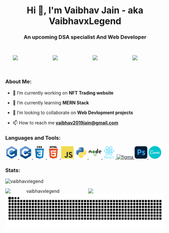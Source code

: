 <!-- name -->
<h1 align="center">Hi 👋, I'm Vaibhav Jain - aka VaibhavxLegend</h1>
<h3 align="center">An upcoming DSA specialist And Web Developer </h3>
<br>


<!-- social media links -->
<p align="center" style="display: flex; justify-content: space-around;">
<a href="https://leetcode.com/u//">
<img src="https://img.shields.io/badge/-LeetCode-FFA116?style=for-the-badge&logo=LeetCode&logoColor=white"/></a> &nbsp;&nbsp;&nbsp;&nbsp;
<a href="https://www.linkedin.com/in/vaibhav-jain-dsa-dev-design">
<img src="https://img.shields.io/badge/LinkedIn-0077B5?style=for-the-badge&logo=linkedin&logoColor=white"/></a> &nbsp;&nbsp;&nbsp;&nbsp;
<a href="https://x.com/VaibhavxLegend">
<img src="https://img.shields.io/badge/Twitter-1DA1F2?style=for-the-badge&logo=twitter&logoColor=white"/></a> &nbsp;&nbsp;&nbsp;&nbsp;
<a href="https://www.codechef.com/users/vaibhav_jain_4">
<img src="https://img.shields.io/badge/Codechef-%23B92B27.svg?&style=for-the-badge&logo=Codechef&logoColor=white"></a> &nbsp;&nbsp;&nbsp;&nbsp;
</p>
<br>

<!-- details -->
<h3 align="left">About Me:</h3>
<p>


- 🔭 I’m currently working on **NFT Trading website**

- 🌱 I’m currently learning **MERN Stack**

- 👯 I’m looking to collaborate on **Web Devlopment projects**

- 📫 How to reach me **vaibhav2019jain@gmail.com**
</p>

<!-- languages and tools -->
<h3 align="left">Languages and Tools:</h3>
<p align="left">
<a href="https://www.cprogramming.com/" target="_blank" rel="noreferrer"> 
<img src="https://raw.githubusercontent.com/devicons/devicon/master/icons/c/c-original.svg" alt="c" width="40" height="40"/> </a> 
<a href="https://www.w3schools.com/cpp/" target="_blank" rel="noreferrer"> 
<img src="https://raw.githubusercontent.com/devicons/devicon/master/icons/cplusplus/cplusplus-original.svg" alt="cplusplus" width="40" height="40"/> </a>
<a href="https://www.w3schools.com/css/" target="_blank" rel="noreferrer"> 
<img src="https://raw.githubusercontent.com/devicons/devicon/master/icons/css3/css3-original-wordmark.svg" alt="css3" width="40" height="40"/> </a>
<a href="https://www.w3.org/html/" target="_blank" rel="noreferrer">
<img src="https://raw.githubusercontent.com/devicons/devicon/master/icons/html5/html5-original-wordmark.svg" alt="html5" width="40" height="40"/> </a>
<a href="https://developer.mozilla.org/en-US/docs/Web/JavaScript" target="_blank" rel="noreferrer">
<img src="https://raw.githubusercontent.com/devicons/devicon/master/icons/javascript/javascript-original.svg" alt="javascript" width="40" height="40"/></a>
<a href="https://www.python.org" target="_blank" rel="noreferrer"> 
<img src="https://raw.githubusercontent.com/devicons/devicon/master/icons/python/python-original.svg" alt="python" width="40" height="40"/> </a>
<a href="https://nodejs.org" target="_blank" rel="noreferrer"> 
<img src="https://raw.githubusercontent.com/devicons/devicon/master/icons/nodejs/nodejs-original-wordmark.svg" alt="nodejs" width="40" height="40"/> </a>
<a href="https://reactjs.org/" target="_blank" rel="noreferrer">
<img src="https://raw.githubusercontent.com/devicons/devicon/master/icons/react/react-original-wordmark.svg" alt="react" width="40" height="40"/> </a>
<a href="https://www.figma.com/" target="_blank" rel="noreferrer"> 
<img src="https://www.vectorlogo.zone/logos/figma/figma-icon.svg" alt="figma" width="40" height="40"/> </a>
<a href="https://www.photoshop.com/en" target="_blank" rel="noreferrer">
<img src="https://raw.githubusercontent.com/devicons/devicon/master/icons/photoshop/photoshop-original.svg" alt="photoshop" width="40" height="40"/> </a>
<a href="https://www.canva.com" target="_blank" rel="noreferrer">
<img src="https://raw.githubusercontent.com/devicons/devicon/master/icons/canva/canva-original.svg" alt="canva" width="40" height="40"/> </a>
</p>
<!-- stats -->
<h3 align="left">Stats:</h3>
<p align="left"> <img src="https://komarev.com/ghpvc/?username=vaibhavxlegend&label=Profile%20views&color=0e75b6&style=flat" alt="vaibhavxlegend" /> </p>

<p align="center">
<img align="left" width="44%" src="https://github-readme-stats-git-masterrstaa-rickstaa.vercel.app/api?username=vaibhavxlegend&theme=radical" alt="vaibhavxlegend"/>
      
<img width="48%" align="right" src="https://github-readme-streak-stats.herokuapp.com/?user=vaibhavxlegend&theme=radical" />
</p>

<picture>
  <source media="(prefers-color-scheme: dark)" srcset="https://raw.githubusercontent.com/Vaibhavxlegend/VaibhavxLegend/output/github-contribution-grid-snake-dark.svg">
  <source media="(prefers-color-scheme: light)" srcset="https://raw.githubusercontent.com/Vaibhavxlegend/VaibhavxLegend/output/github-contribution-grid-snake.svg">
  <img alt="github contribution grid snake animation" src="https://raw.githubusercontent.com/Vaibhavxlegend/VaibhavxLegend/output/github-contribution-grid-snake.svg">
</picture>
